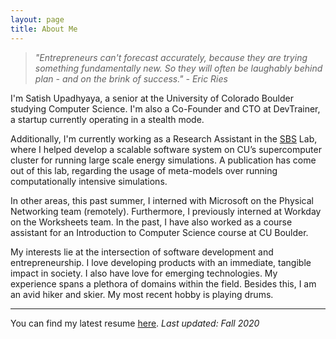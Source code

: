 ```yaml
---
layout: page
title: About Me
---
```


>_"Entrepreneurs can't forecast accurately, because they are trying something fundamentally new. So they will often be laughably behind plan - and on the brink of success." - Eric Ries_

I'm Satish Upadhyaya, a senior at the University of Colorado Boulder studying Computer Science. I'm also a Co-Founder and CTO at DevTrainer, a startup currently operating in a stealth mode.

Additionally, I'm currently working as a Research Assistant in the <a href="https://www.colorado.edu/lab/sbs/satish-upadhyaya" target="_blank">SBS</a> Lab, where I helped develop a scalable software system on CU’s supercomputer cluster for running large scale energy simulations. A publication has come out of this lab, regarding the usage of meta-models over running computationally intensive simulations.

In other areas, this past summer, I interned with Microsoft on the Physical Networking team (remotely). Furthermore, I previously interned at Workday on the Worksheets team. In the past, I have also worked as a course assistant for an Introduction to Computer Science course at CU Boulder.

My interests lie at the intersection of software development and entrepreneurship. I love developing products with an immediate, tangible impact in society. I also have love for emerging technologies. My experience spans a plethora of domains within the field. Besides this, I am an avid hiker and skier. My most recent hobby is playing drums.

<hr>

You can find my latest resume <a href="https://github.com/SatishUpadhyaya/SUResume/blob/master/SatishUpadhyayaResume.pdf" target="_blank">here</a>. <i> Last updated: Fall 2020</i>